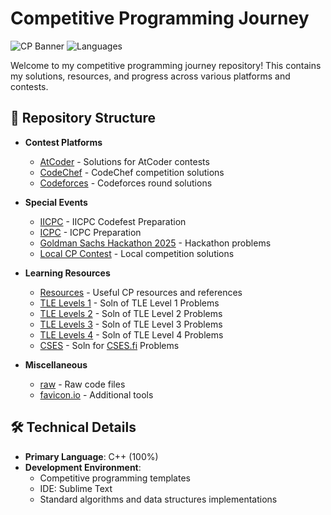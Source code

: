 # Competitive Programming Journey

![CP Banner](https://img.shields.io/badge/Competitive-Programming-blue) 
![Languages](https://img.shields.io/badge/C++-100%25-orange)

Welcome to my competitive programming journey repository! This contains my solutions, resources, and progress across various platforms and contests.

## 📂 Repository Structure

- **Contest Platforms**
  - [AtCoder](/AtCoder) - Solutions for AtCoder contests
  - [CodeChef](/Codechat) - CodeChef competition solutions
  - [Codeforces](/Codeforces) - Codeforces round solutions

- **Special Events**
  - [IICPC](/IICPC) - IICPC Codefest Preparation
  - [ICPC](/ICPC) - ICPC Preparation
  - [Goldman Sachs Hackathon 2025](/Goldman%20Sachs/Goldman%20CS%20Hackathon%202025) - Hackathon problems
  - [Local CP Contest](/Local%20CP%20Contest) - Local competition solutions

- **Learning Resources**
  - [Resources](/Resources) - Useful CP resources and references
  - [TLE Levels 1](/TLE%20LEVEL%201) - Soln of TLE Level 1 Problems
  - [TLE Levels 2](/TLE%20LEVEL%202) - Soln of TLE Level 2 Problems
  - [TLE Levels 3](/TLE%20LEVEL%203) - Soln of TLE Level 3 Problems
  - [TLE Levels 4](/TLE%20LEVEL%204) - Soln of TLE Level 4 Problems
  - [CSES](/CSES) - Soln for [CSES.fi](https://cses.fi) Problems

- **Miscellaneous**
  - [raw](/raw) - Raw code files
  - [favicon.io](/favicon.io) - Additional tools

## 🛠️ Technical Details

- **Primary Language**: C++ (100%)
- **Development Environment**: 
  - Competitive programming templates
  - IDE: Sublime Text
  - Standard algorithms and data structures implementations

